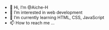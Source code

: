- 👋 Hi, I’m @Aiche-H
- 👀 I’m interested in web development
- 🌱 I’m currently learning HTML, CSS, JavaScript
- 📫 How to reach me ...
<!---
Aiche-H/Aiche-H is a ✨ special ✨ repository because its `README.md` (this file) appears on your GitHub profile.
You can click the Preview link to take a look at your changes.
--->
